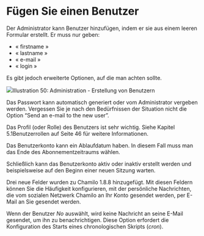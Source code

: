 # Fügen Sie einen Benutzer

Der Administrator kann Benutzer hinzufügen, indem er sie aus einem leeren Formular erstellt. Er muss nur geben:

* « firstname »
* « lastname »
* « e-mail »
* « login »

Es gibt jedoch erweiterte Optionen, auf die man achten sollte.

![](../../.gitbook/assets/graficos79%20%286%29.png)Illustration 50: Administration - Erstellung von Benutzern

Das Passwort kann automatisch generiert oder vom Administrator vergeben werden. Vergessen Sie je nach den Bedürfnissen der Situation nicht die Option “Send an e-mail to the new user”.

Das Profil \(oder Rolle\) des Benutzers ist sehr wichtig. Siehe Kapitel 5.1Benutzerrollen auf Seite 46 für weitere Informationen.

Das Benutzerkonto kann ein Ablaufdatum haben. In diesem Fall muss man das Ende des Abonnementzeitraums wählen.

Schließlich kann das Benutzerkonto aktiv oder inaktiv erstellt werden und beispielsweise auf den Beginn einer neuen Sitzung warten.

Drei neue Felder wurden zu Chamilo 1.8.8 hinzugefügt. Mit diesen Feldern können Sie die Häufigkeit konfigurieren, mit der persönliche Nachrichten, die vom sozialen Netzwerk Chamilo an Ihr Konto gesendet werden, per E-Mail an Sie gesendet werden.

Wenn der Benutzer _No_ auswählt, wird keine Nachricht an seine E-Mail gesendet, um ihn zu benachrichtigen. Diese Option erfordert die Konfiguration des Starts eines chronologischen Skripts \(_cron_\).

